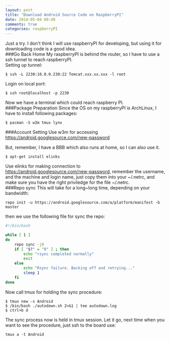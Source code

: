 ```yaml
---
layout: post
title: "Download Android Source Code on RaspberryPI"
date: 2014-05-04 09:49
comments: true
categories: raspberryPI
---
```

Just a try. I don't think I will use raspberryPI for developing, but using it for downloading code is a good idea.    
###Go Back Home
My raspberryPI is behind the router, so I have to use a ssh tunnel to reach raspberryPI.    
Setting up tunnel:         

```
$ ssh -L 2230:10.0.0.230:22 Tomcat.xxx.xx.xxx -l root

```
Login on local port:    

```
$ ssh root@localhost -p 2230

```
Now we have a terminal which could reach raspberry PI.    
###Package Preparation
Since the OS on my raspberryPI is ArchLinux, I have to install following packages:     

```
$ pacman -S w3m tmux lynx

```

###Account Setting
Use w3m for accessing https://android.googlesource.com/new-password

But, remember, I have a BBB which also runs at home, so I can also use it. 

```
$ apt-get install elinks

```
Use elinks for making connection to https://android.googlesource.com/new-password, remember the username, and the machine and login name, just copy them into your ~/.netrc, and make sure you have the right priviledge for the file ~/.netrc.    
###Repo sync
This will take for a long~long time, depending on your bandwidth:  

```
repo init -u https://android.googlesource.com/a/platform/manifest -b master

```
then we use the following file for sync the repo:    

```sh autodown.sh
#!/bin/bash

while [ 1 ]
do
    repo sync -j8
    if [ "$?" = "0" ] ; then
        echo "rsync completed normally"
        exit
    else
        echo "Rsync failure. Backing off and retrying..."
        sleep 1
    fi
done

```
Now call tmux for holding the sync procedure:   

```
$ tmux new -s Android
$ /bin/bash ./autodown.sh 2>&1 | tee autodown.log
$ ctrl+b d

```
The sync process now is held in tmux session. Let it go, next time when you want to see the procedure, just ssh to the board use:   

```
tmux a -t Android

```


